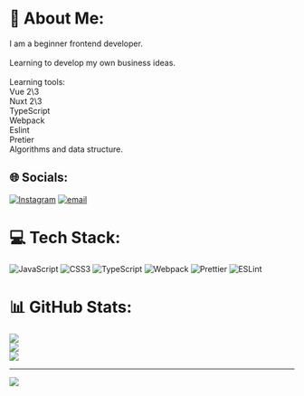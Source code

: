 # 💫 About Me:
I am a beginner frontend developer.<br><br>Learning to develop my own business ideas.<br><br>Learning tools:<br>Vue 2\3<br>Nuxt 2\3<br>TypeScript<br>Webpack<br>Eslint<br>Pretier<br>Algorithms and data structure.


## 🌐 Socials:
[![Instagram](https://img.shields.io/badge/Instagram-%23E4405F.svg?logo=Instagram&logoColor=white)](https://instagram.com/mazaev.mazai) [![email](https://img.shields.io/badge/Email-D14836?logo=gmail&logoColor=white)](mailto:vlad3eko@gmail.com) 

# 💻 Tech Stack:
![JavaScript](https://img.shields.io/badge/javascript-%23323330.svg?style=for-the-badge&logo=javascript&logoColor=%23F7DF1E) ![CSS3](https://img.shields.io/badge/css3-%231572B6.svg?style=for-the-badge&logo=css3&logoColor=white) ![TypeScript](https://img.shields.io/badge/typescript-%23007ACC.svg?style=for-the-badge&logo=typescript&logoColor=white) ![Webpack](https://img.shields.io/badge/webpack-%238DD6F9.svg?style=for-the-badge&logo=webpack&logoColor=black) ![Prettier](https://img.shields.io/badge/prettier-%23F7B93E.svg?style=for-the-badge&logo=prettier&logoColor=black) ![ESLint](https://img.shields.io/badge/ESLint-4B3263?style=for-the-badge&logo=eslint&logoColor=white)
# 📊 GitHub Stats:
![](https://github-readme-stats.vercel.app/api?username=vlad3eko&theme=dark&hide_border=false&include_all_commits=false&count_private=false)<br/>
![](https://nirzak-streak-stats.vercel.app/?user=vlad3eko&theme=dark&hide_border=false)<br/>
![](https://github-readme-stats.vercel.app/api/top-langs/?username=vlad3eko&theme=dark&hide_border=false&include_all_commits=false&count_private=false&layout=compact)

---
[![](https://visitcount.itsvg.in/api?id=vlad3eko&icon=0&color=0)](https://visitcount.itsvg.in)

<!-- Proudly created with GPRM ( https://gprm.itsvg.in ) -->
